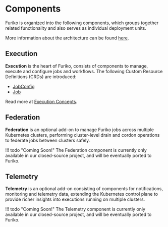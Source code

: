 # Components

Furiko is organized into the following components, which groups together related functionality and also serves as individual deployment units.

More information about the architecture can be found [here](./development/architecture/index.md).

## Execution

**Execution** is the heart of Furiko, consists of components to manage, execute and configure jobs and workflows. The following Custom Resource Definitions (CRDs) are introduced:

- [JobConfig](./execution/jobconfig/index.md)
- [Job](./execution/job/index.md)

Read more at [Execution Concepts](./execution/concepts.md).

## Federation

**Federation** is an optional add-on to manage Furiko jobs across multiple Kubernetes clusters, performing cluster-level drain and cordon operations to federate jobs between clusters safely.

<!-- prettier-ignore -->
!!! todo "Coming Soon!"
    The Federation component is currently only available in our closed-source project, and will be eventually ported to Furiko.

## Telemetry

**Telemetry** is an optional add-on consisting of components for notifications, monitoring and telemetry data, extending the Kubernetes control plane to provide richer insights into executions running on multiple clusters.

<!-- prettier-ignore -->
!!! todo "Coming Soon!"
    The Telemetry component is currently only available in our closed-source project, and will be eventually ported to Furiko.
